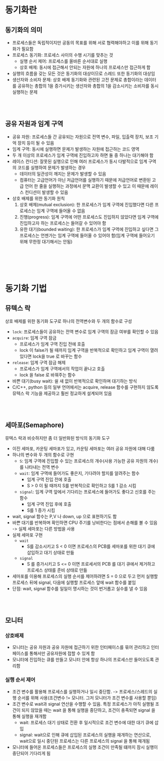 # 동기화란

## 동기화의 의미

- 프로세스들은 독립적이지만 공동의 목표를 위해 서로 협력해야하고 이를 위해 동기화가 필요함
- 프로세스 동기화: 프로세스 사이의 수행 시기를 맞추는 것
  - 실행 순서 제어: 프로세스를 올바른 순서대로 실행
  - 상호 배제: 동시에 접근해서 안되는 자원에 하나의 프로세스만 접근하게 함
- 실행의 흐름을 갖는 모든 것은 동기화의 대상이므로 스레드 또한 동기화의 대상임
- 생산자와 소비자 문제: 상호 배제 동기화와 관련된 고전 문제로 총합이라는 데이터를 공유하는 총합의 1을 증가시키는 생산자와 총합의 1을 감소시키는 소비자를 동시 실행하는 문제

<br/><br/>

## 공유 자원과 임계 구역

- 공유 자원: 프로세스들 간 공유되는 자원으로 전역 변수, 파일, 입출력 장치, 보조 기억 장치 등이 될 수 있음
- 임계 구역: 동시에 실행하면 문제가 발생하는 자원에 접근하는 코드 영역
- 두 개 이상의 프로세스가 임계 구역에 진입하고자 하면 둘 중 하나는 대기해야 함
- 레이스 컨디션: 잘못된 실행으로 인해 여러 프로세스가 동시 다발적으로 임계 구역의 코드를 실행하여 문제가 발생하는 경우
  - 데이터의 일관성이 깨지는 문제가 발생할 수 있음
  - 컴퓨터는 고급언어가 아닌 저급언어를 실행하기 때문에 저급언어로 변환된 고급 언어 한 줄을 실행하는 과정에서 문맥 교환이 발생할 수 있고 이 때문에 레이스 컨디션이 발생할 수 있음
- 상호 배제를 위한 동기화 원칙
  1. 상호 배제(mutual exclusion): 한 프로세스가 임계 구역에 진입했다면 다른 프로세스는 임계 구역에 들어올 수 없음
  2. 진행(progress): 임계 구역에 어떤 프로세스도 진입하지 않았다면 임계 구역에 진입하고자 하는 프로세스는 들어갈 수 있어야 함
  3. 유한 대기(bounded waiting): 한 프로세스가 임계 구역에 진입하고 싶다면 그 프로세스는 언젠가는 임계 구역에 들어올 수 있어야 함(임계 구역에 들어오기 위해 무한정 대기해서는 안됨)

<br/><br/><br/><br/>

# 동기화 기법

## 뮤텍스 락

상호 배제를 위한 동기화 도구로 하나의 전역변수와 두 개의 함수로 구성

- `lock`: 프로세스들이 공유하는 전역 변수로 임계 구역의 잠금 여부를 확인할 수 있음
- `acquire`: 임계 구역 잠금
  - 프로세스가 임계 구역 진입 전에 호출
  - lock 이 false가 될 때까지 임계 구역을 반복적으로 확인하고 임계 구역이 열려 있다면 lock을 true 로 바꾸는 함수
- `release`: 임계 구역 잠금 해제
  - 프로세스가 임계 구역에서의 작업이 끝나고 호출
  - lock 을 false 로 바꿔주는 함수
- 바쁜 대기(busy wait): 쉴 새 없이 반복적으로 확인하며 대기하는 방식
- C/C++, python 등의 일부 언어에서는 acquire, release 함수를 구현하지 않도록 뮤텍스 락 기능을 제공하고 훨씬 정교하게 설계되어 있음

<br/><br/>

## 세마포(Semaphore)

뮤텍스 락과 비슷하지만 좀 더 일반화된 방식의 동기화 도구

- 이진 세마포, 카운팅 세마포가 있고, 카운팅 세마포는 여러 공유 자원에 대해 다룸
- 하나의 변수와 두 개의 함수로 구현
  - `S`: 임계 구역에 진입할 수 있는 프로세스의 개수(사용 가능한 공유 자원의 개수)를 나타내는 전역 변수
  - `wait`: 임계 구역에 들어가도 좋은지, 기다려야 할지를 알려주는 함수
    - 임계 구역 진입 전에 호출
    - S > 0 이 될 때까지 S를 반복적으로 확인하고 S를 1 감소 시킴
  - `signal`: 임계 구역 앞에서 기다리는 프로세스에 들어가도 좋다고 신호를 주는 함수
    - 임계 구역 진입 후에 호출
    - S를 1 증가 시킴
- wait, signal 함수는 P,V 나 down, up 으로 표현하기도 함
- 바쁜 대기를 반복하며 확인하면 CPU 주기를 낭비한다는 점에서 손해를 볼 수 있음 -> 실제 세마포는 다른 방법을 사용
- 실제 세마포 구현
  - `wait`
    - S를 감소시키고 S < 0 이면 프로세스의 PCB를 세마포를 위한 대기 큐에 삽입하고 대기 상태로 만듦
  - `signal`
    - S 를 증가시키고 S <= 0 이면 프로세서의 PCB 를 대기 큐에서 제거하고 프로세스 상태를 준비 상태로 만듦
- 세마포를 이용해 프로세스의 실행 순서를 제어하려면 S = 0 으로 두고 먼저 실행할 프로세스 뒤에 signal, 다음에 실행할 프로세스 앞에 wait 함수를 붙임
- 단점: wait, signal 함수를 일일이 명시하는 것이 번거롭고 실수를 낼 수 있음

<br/><br/>

## 모니터

### 상호배제

- 모니터는 공유 자원과 공유 자원에 접근하기 위한 인터페이스를 묶어 관리하고 인터페이스를 통해서만 공유자원에 접할 수 있게 함
- 모니터에 진입하는 큐를 만들고 모니터 안에 항상 하나의 프로세스만 들어오도록 관리함

### 실행 순서 제어

- 조건 변수를 활용해 프로세스를 실행하거나 일시 중단함. -> 프로세스/스레드의 실행 순서를 위해 사용(조건변수 != 모니터. 그저 모니터가 조건 변수를 사용할 뿐임)
- 조건 변수로 wait과 signal 연산을 수행할 수 있음. 특정 프로세스가 아직 실행될 조건이 되지 않았을 때는 wait 을 통해 실행을 중단하고, 조건이 충족되면 signal 을 통해 실행을 재개함
  - wait: 프로세스 대기 상태로 전환 후 일시적으로 조건 변수에 대한 대기 큐에 삽입
  - signal: wait으로 인해 큐에 삽입된 프로세스의 실행을 재개하는 연산으로, wait으로 일시 중단된 프로세스는 다른 프로세스의 signal 을 통해 재개됨
- 모니터에 들어온 프로세스들은 프로세스의 실행 조건이 만족될 떄까지 잠시 실행이 중단되어 기다리게 됨
